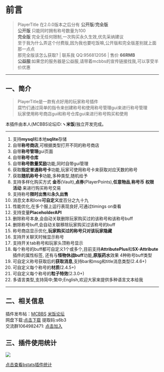 <!-- docs/PlayerTitle/zh_CN/README.md -->

# 前言
> PlayerTitle 在2.0.0版本之后分有 **公开版**/**完全版**  
**公开版** 只能同时拥有称号数量为100  
**完全版** 完全无任何限制,一次购买永久生效,优先采纳建议  
至于我为什么弄这个付费版,因为我也要吃饭嘛,公开版和完全版差别就上面那一点点  
那完全版该怎么获取? | 联系我 QQ:956812056 | 售价 **66RMB**  
**公益服**:如果您的服务器是公益服,请带着mcbbs的宣传链接找我,可以享受半价优惠

------------
## 一、简介
> PlayerTitle是一款有点好用的玩家称号插件  
腐竹们通过简单的指令来创建称号和使用称号管理gui来进行称号管理  
玩家使用称号商店gui和称号仓库gui来进行称号购买和使用

本插件由本人(MCBBS论坛ID:**ヽ米饭**)独立开发完成。

------------
1. 支持**mysql**和本地**sqlite**存储
2. 自带**称号商店**,可根据类型打开不同的称号商店
3. 自带**称号管理**gui页面
4. 自带**称号仓库**
5. 自带**称号数量奖励**功能,同时自带gui管理
4. 获取**指定普通称号卡**功能,玩家可使用称号卡来获取对应天数的称号
5. 获取**随机称号卡**功能,多种类型,随机给予
5. 支持多样化购买方式 **金币**(Vault),**点券**(PlayerPoints),**任意物品**,**称号币** **权限** **活动** 来进行购买称号交易
6. 支持称号**限时出售**和**永久出售**
7. 消息文本和lore**可自定义**度百分之九十九
8. 性能优化,在多个服上运行表现良好,可通过timings on查看
9. 支持变量**PlaceholderAPI**
10. 删除称号本身,会自动关联删除玩家购买过的该称号和该称号buff
11. 删除称号buff,会自动关联移除玩家购买过该称号的buff
12. 称号商店显示优化,**玩家购买过的称号只对该玩家隐藏**
13. 支持开关聊天时候显示称号
14. 支持开关tab称号和玩家头顶称号显示
15. 每个称号的buff都可自定义1个或多个,目前支持**AttributePlus**和**SX-Attribute**插件的属性标签, 还有与**怪物休战buff**功能,**原版药水**效果 4种称号buff类型
16. 可自定义称号获取后的**获取消息**,支持bar和msg和title消息类型(2.4.6+)
17. 可自定义每个称号的**材质**(2.4.5+)
18. 可自定义每个称号的**粒子特效**(2.3.0+)
18. 多语言类型,支持简中;繁中;English,欢迎大家来提供多种语言文本给我
------------

## 二、相关信息
插件发布帖：[MCBBS](https://www.mcbbs.net/thread-1004671-1-1.html "点击进入")  [米饭论坛](https://bbs.ljxmc.top/topic/detail/4 "米饭论坛")  
网盘下载:[点击下载](https://pan.baidu.com/s/1kCUHRVxwXJcb_Mm-I0MYYw  "点击下载") 提取码:s6b3  
交流群1064982471: [点击加入](https://jq.qq.com/?_wv=1027&k=5sxTf8u "点击加入")

## 三、插件使用统计
![](https://bstats.org/signatures/bukkit/PlayerTitle.svg)

[点击查看bstats插件统计](https://bstats.org/plugin/bukkit/PlayerTitle/6913 "点击查看bstats插件统计")